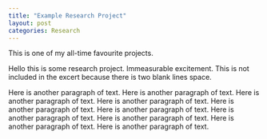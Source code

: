 ```yaml
---
title: "Example Research Project"
layout: post
categories: Research
---
```


This is one of my all-time favourite projects.


Hello this is some research project. Immeasurable excitement. This is not included in the excert because there is two blank lines space.

Here is another paragraph of text. Here is another paragraph of text. Here is another paragraph of text. Here is another paragraph of text. Here is another paragraph of text. Here is another paragraph of text. Here is another paragraph of text. Here is another paragraph of text. Here is another paragraph of text. Here is another paragraph of text.

